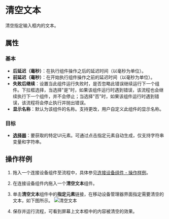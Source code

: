 # 清空文本
清空指定输入框内的文本。

## 属性

### 基本
- **后延迟（毫秒）**：在执行组件操作之后的延迟时间（以毫秒为单位）。
- **前延迟（毫秒）**：在开始执行组件操作之前的延迟时间（以毫秒为单位）。
- **失败后继续**：设置当此组件运行失败时，是否忽略此错误继续运行下一个组件。下拉框选择，当选择"是"时，如果该组件运行时遇到错误，该流程也会继续执行下一个组件，并不会停止；当选择"否"时，如果该组件运行时遇到错误，该流程将会停止执行并抛出错误。
- **显示名称**：默认为该组件的名称。支持更改，用户自定义此组件的显示名称。

### 目标
- **[选择器](../Appendix/Selector.md?_v=v2020.4)**：要获取的特定UI元素。可通过点击指定元素自动生成，仅支持字符串变量和字符串。

## 操作样例
1. 拖入一个连接设备组件至流程中，具体参见[连接设备组件 - 操作样例](/articles-v2020.4/Activities/PhoneAutomation/MobileConnect.md)。
2. 在连接设备组件内拖入一个**清空文本**组件。
3. 单击**清空文本**组件中的**指定元素**链接，在移动设备管理器界面指定需要清空的文本，如下图所示。
   ![清空文本](https://docimages.blob.core.chinacloudapi.cn/images/Activities/locatecleartext20201224.png)

4. 保存并运行流程，可看到屏幕上文本框中的内容被清空的效果。